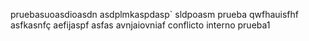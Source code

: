 
pruebasuoasdioasdn
asdplmkaspdasp`
sldpoasm
prueba qwfhauisfhf
asfkasnfç
aefijaspf
asfas
avnjaiovniaf
conflicto interno
prueba1